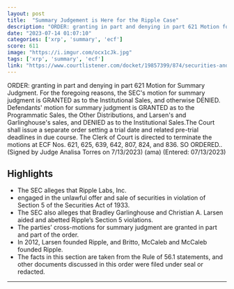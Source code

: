 ```yaml
---
layout: post
title:  "Summary Judgement is Here for the Ripple Case"
description: "ORDER: granting in part and denying in part 621 Motion for Summary Judgment. For the foregoing reasons, the SEC's motion for summary judgment is GRANTED as to the Institutional Sales, and otherwise DENIED. Defendants' motion for summary judgment is GRANTED as to the Programmatic Sales, the Other Distributions, and Larsen's and Garlinghouse's sales, and DENIED as to the Institutional Sales.The Court shall issue a separate order setting a trial date and related pre-trial deadlines in due course. The Clerk of Court is directed to terminate the motions at ECF Nos. 621, 625, 639, 642, 807, 824, and 836. SO ORDERED.. (Signed by Judge Analisa Torres on 7/13/2023) (ama) (Entered: 07/13/2023)"
date: "2023-07-14 01:07:10"
categories: ['xrp', 'summary', 'ecf']
score: 611
image: "https://i.imgur.com/ocx1cJk.jpg"
tags: ['xrp', 'summary', 'ecf']
link: "https://www.courtlistener.com/docket/19857399/874/securities-and-exchange-commission-v-ripple-labs-inc/"
---
```


ORDER: granting in part and denying in part 621 Motion for Summary Judgment. For the foregoing reasons, the SEC's motion for summary judgment is GRANTED as to the Institutional Sales, and otherwise DENIED. Defendants' motion for summary judgment is GRANTED as to the Programmatic Sales, the Other Distributions, and Larsen's and Garlinghouse's sales, and DENIED as to the Institutional Sales.The Court shall issue a separate order setting a trial date and related pre-trial deadlines in due course. The Clerk of Court is directed to terminate the motions at ECF Nos. 621, 625, 639, 642, 807, 824, and 836. SO ORDERED.. (Signed by Judge Analisa Torres on 7/13/2023) (ama) (Entered: 07/13/2023)

## Highlights

- The SEC alleges that Ripple Labs, Inc.
- engaged in the unlawful offer and sale of securities in violation of Section 5 of the Securities Act of 1933.
- The SEC also alleges that Bradley Garlinghouse and Christian A. Larsen aided and abetted Ripple’s Section 5 violations.
- The parties’ cross-motions for summary judgment are granted in part and part of the order.
- In 2012, Larsen founded Ripple, and Britto, McCaleb and McCaleb founded Ripple.
- The facts in this section are taken from the Rule of 56.1 statements, and other documents discussed in this order were filed under seal or redacted.

---
